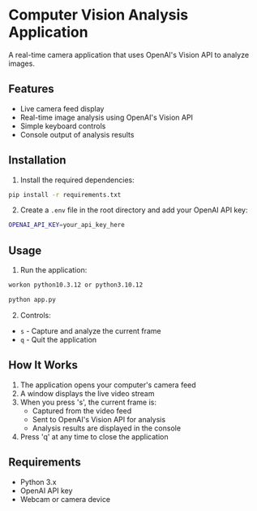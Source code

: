 # Computer Vision Analysis Application

A real-time camera application that uses OpenAI's Vision API to analyze images.

## Features
- Live camera feed display
- Real-time image analysis using OpenAI's Vision API
- Simple keyboard controls
- Console output of analysis results

## Installation

1. Install the required dependencies:
```bash
pip install -r requirements.txt
```

2. Create a `.env` file in the root directory and add your OpenAI API key:
```bash
OPENAI_API_KEY=your_api_key_here
```

## Usage

1. Run the application:
```bash
workon python10.3.12 or python3.10.12
```
```bash
python app.py
```

2. Controls:
- `s` - Capture and analyze the current frame
- `q` - Quit the application

## How It Works

1. The application opens your computer's camera feed
2. A window displays the live video stream
3. When you press 's', the current frame is:
   - Captured from the video feed
   - Sent to OpenAI's Vision API for analysis
   - Analysis results are displayed in the console
4. Press 'q' at any time to close the application

## Requirements
- Python 3.x
- OpenAI API key
- Webcam or camera device
